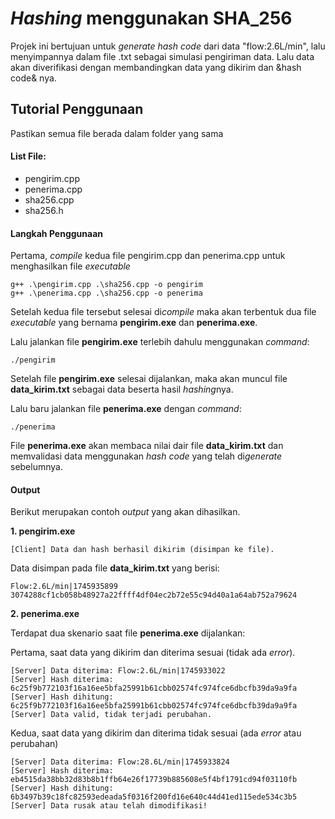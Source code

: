 # *Hashing* menggunakan SHA_256
Projek ini bertujuan untuk *generate hash code* dari data "flow:2.6L/min", lalu menyimpannya dalam file .txt sebagai simulasi pengiriman data. Lalu data akan diverifikasi dengan membandingkan data yang dikirim dan &hash code& nya.

## Tutorial Penggunaan
Pastikan semua file berada dalam folder yang sama

#### List File:
* pengirim.cpp
* penerima.cpp
* sha256.cpp
* sha256.h

#### Langkah Penggunaan
Pertama, *compile* kedua file pengirim.cpp dan penerima.cpp untuk menghasilkan file *executable*
```
g++ .\pengirim.cpp .\sha256.cpp -o pengirim
g++ .\penerima.cpp .\sha256.cpp -o penerima
```
Setelah kedua file tersebut selesai di*compile* maka akan terbentuk dua file *executable* yang bernama **pengirim.exe** dan **penerima.exe**.

Lalu jalankan file **pengirim.exe** terlebih dahulu menggunakan *command*:
```
./pengirim
```
Setelah file **pengirim.exe** selesai dijalankan, maka akan muncul file **data_kirim.txt** sebagai data beserta hasil *hashing*nya.

Lalu baru jalankan file **penerima.exe** dengan *command*:
```
./penerima
```
File **penerima.exe** akan membaca nilai dair file **data_kirim.txt** dan memvalidasi data menggunakan *hash code* yang telah di*generate* sebelumnya.

#### Output
Berikut merupakan contoh *output* yang akan dihasilkan.

**1. pengirim.exe**
```
[Client] Data dan hash berhasil dikirim (disimpan ke file).
```
Data disimpan pada file **data_kirim.txt** yang berisi:
```
Flow:2.6L/min|1745935899
3074288cf1cb058b48927a22ffff4df04ec2b72e55c94d40a1a64ab752a79624
```

**2. penerima.exe**

Terdapat dua skenario saat file **penerima.exe** dijalankan:

Pertama, saat data yang dikirim dan diterima sesuai (tidak ada *error*).
```
[Server] Data diterima: Flow:2.6L/min|1745933022
[Server] Hash diterima: 6c25f9b772103f16a16ee5bfa25991b61cbb02574fc974fce6dbcfb39da9a9fa
[Server] Hash dihitung: 6c25f9b772103f16a16ee5bfa25991b61cbb02574fc974fce6dbcfb39da9a9fa
[Server] Data valid, tidak terjadi perubahan.
```

Kedua, saat data yang dikirim dan diterima tidak sesuai (ada *error* atau perubahan)
```
[Server] Data diterima: Flow:28.6L/min|1745933824
[Server] Hash diterima: eb4515da38bb32d83b8b1ffb64e26f17739b885608e5f4bf1791cd94f03110fb
[Server] Hash dihitung: 6b3497b39c18fc82593edeada5f0316f200fd16e640c44d41ed115ede534c3b5
[Server] Data rusak atau telah dimodifikasi!
```
